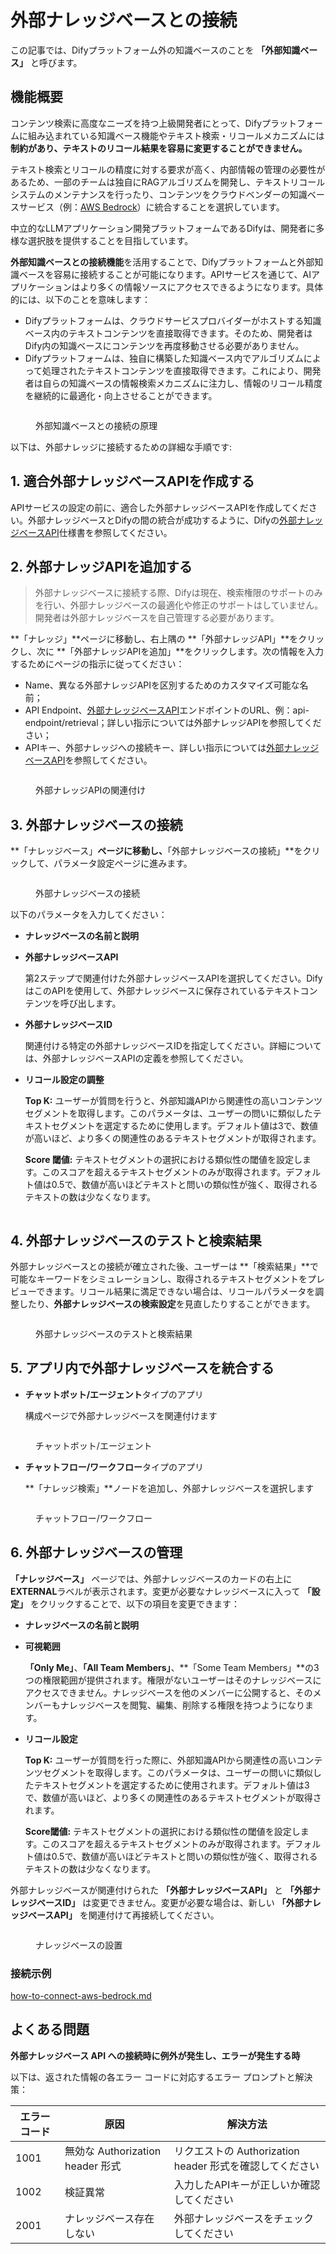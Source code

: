 # 外部ナレッジベースとの接続

この記事では、Difyプラットフォーム外の知識ベースのことを **「外部知識ベース」** と呼びます。

## 機能概要

コンテンツ検索に高度なニーズを持つ上級開発者にとって、Difyプラットフォームに組み込まれている知識ベース機能やテキスト検索・リコールメカニズムには**制約があり、テキストのリコール結果を容易に変更することができません。**

テキスト検索とリコールの精度に対する要求が高く、内部情報の管理の必要性があるため、一部のチームは独自にRAGアルゴリズムを開発し、テキストリコールシステムのメンテナンスを行ったり、コンテンツをクラウドベンダーの知識ベースサービス（例：[AWS Bedrock](https://aws.amazon.com/bedrock/)）に統合することを選択しています。

中立的なLLMアプリケーション開発プラットフォームであるDifyは、開発者に多様な選択肢を提供することを目指しています。

**外部知識ベースとの接続機能**を活用することで、Difyプラットフォームと外部知識ベースを容易に接続することが可能になります。APIサービスを通じて、AIアプリケーションはより多くの情報ソースにアクセスできるようになります。具体的には、以下のことを意味します：

* Difyプラットフォームは、クラウドサービスプロバイダーがホストする知識ベース内のテキストコンテンツを直接取得できます。そのため、開発者はDify内の知識ベースにコンテンツを再度移動させる必要がありません。
* Difyプラットフォームは、独自に構築した知識ベース内でアルゴリズムによって処理されたテキストコンテンツを直接取得できます。これにより、開発者は自らの知識ベースの情報検索メカニズムに注力し、情報のリコール精度を継続的に最適化・向上させることができます。

<figure><img src="../../.gitbook/assets/image (31).png" alt=""><figcaption><p>外部知識ベースとの接続の原理</p></figcaption></figure>

以下は、外部ナレッジに接続するための詳細な手順です:

## 1. 適合外部ナレッジベースAPIを作成する

APIサービスの設定の前に、適合した外部ナレッジベースAPIを作成してください。外部ナレッジベースとDifyの間の統合が成功するように、Difyの[外部ナレッジベースAPI](external-knowledge-api-documentation.md)仕様書を参照してください。

## 2. 外部ナレッジAPIを追加する

> 外部ナレッジベースに接続する際、Difyは現在、検索権限のサポートのみを行い、外部ナレッジベースの最適化や修正のサポートはしていません。開発者は外部ナレッジベースを自己管理する必要があります。

\*\*「ナレッジ」\*\*ページに移動し、右上隅の \*\*「外部ナレッジAPI」\*\*をクリックし、次に \*\*「外部ナレッジAPIを追加」\*\*をクリックします。次の情報を入力するためにページの指示に従ってください：

* Name、異なる外部ナレッジAPIを区別するためのカスタマイズ可能な名前；
* API Endpoint、[外部ナレッジベースAPI](external-knowledge-api-documentation.md)エンドポイントのURL、例：api-endpoint/retrieval；詳しい指示については外部ナレッジAPIを参照してください；
* APIキー、外部ナレッジへの接続キー、詳しい指示については[外部ナレッジベースAPI](external-knowledge-api-documentation.md)を参照してください。

<figure><img src="../../../img/connect-kb-1-en.png" alt=""><figcaption><p>外部ナレッジAPIの関連付け</p></figcaption></figure>

## 3. 外部ナレッジベースの接続

\*\*「ナレッジベース」**ページに移動し、**「外部ナレッジベースの接続」\*\*をクリックして、パラメータ設定ページに進みます。

<figure><img src="../../../img/connect-kb-2-en.png" alt=""><figcaption><p>外部ナレッジベースの接続</p></figcaption></figure>

以下のパラメータを入力してください：

* **ナレッジベースの名前と説明**
*   **外部ナレッジベースAPI**

    第2ステップで関連付けた外部ナレッジベースAPIを選択してください。DifyはこのAPIを使用して、外部ナレッジベースに保存されているテキストコンテンツを呼び出します。
*   **外部ナレッジベースID**

    関連付ける特定の外部ナレッジベースIDを指定してください。詳細については、外部ナレッジベースAPIの定義を参照してください。
*   **リコール設定の調整**

    **Top K:** ユーザーが質問を行うと、外部知識APIから関連性の高いコンテンツセグメントを取得します。このパラメータは、ユーザーの問いに類似したテキストセグメントを選定するために使用します。デフォルト値は3で、数値が高いほど、より多くの関連性のあるテキストセグメントが取得されます。

    **Score 閾値:** テキストセグメントの選択における類似性の閾値を設定します。このスコアを超えるテキストセグメントのみが取得されます。デフォルト値は0.5で、数値が高いほどテキストと問いの類似性が強く、取得されるテキストの数は少なくなります。

<figure><img src="../../../img/connect-kb-3-en.webp" alt=""><figcaption></figcaption></figure>

## 4. 外部ナレッジベースのテストと検索結果

外部ナレッジベースとの接続が確立された後、ユーザーは \*\*「検索結果」\*\*で可能なキーワードをシミュレーションし、取得されるテキストセグメントをプレビューできます。リコール結果に満足できない場合は、リコールパラメータを調整したり、**外部ナレッジベースの検索設定**を見直したりすることができます。

<figure><img src="../../../img/connect-kb-4-en.png" alt=""><figcaption><p>外部ナレッジベースのテストと検索結果</p></figcaption></figure>

## 5. アプリ内で外部ナレッジベースを統合する

*   **チャットボット/エージェント**タイプのアプリ

    構成ページで外部ナレッジベースを関連付けます

<figure><img src="../../../img/connect-kb-5-en.png" alt=""><figcaption><p>チャットボット/エージェント</p></figcaption></figure>

*   **チャットフロー/ワークフロー**タイプのアプリ

    \*\*「ナレッジ検索」\*\*ノードを追加し、外部ナレッジベースを選択します

<figure><img src="../../../img/connect-kb-6-en.png" alt=""><figcaption><p>チャットフロー/ワークフロー</p></figcaption></figure>

## 6. 外部ナレッジベースの管理

**「ナレッジベース」** ページでは、外部ナレッジベースのカードの右上に**EXTERNAL**ラベルが表示されます。変更が必要なナレッジベースに入って **「設定」** をクリックすることで、以下の項目を変更できます：

* **ナレッジベースの名前と説明**
*   **可視範囲**

    **「Only Me」**、**「All Team Members」**、\*\*「Some Team Members」\*\*の3つの権限範囲が提供されます。権限がないユーザーはそのナレッジベースにアクセスできません。ナレッジベースを他のメンバーに公開すると、そのメンバーもナレッジベースを閲覧、編集、削除する権限を持つようになります。
*   **リコール設定**

    **Top K:** ユーザーが質問を行った際に、外部知識APIから関連性の高いコンテンツセグメントを取得します。このパラメータは、ユーザーの問いに類似したテキストセグメントを選定するために使用されます。デフォルト値は3で、数値が高いほど、より多くの関連性のあるテキストセグメントが取得されます。

    **Score閾値:** テキストセグメントの選択における類似性の閾値を設定します。このスコアを超えるテキストセグメントのみが取得されます。デフォルト値は0.5で、数値が高いほどテキストと問いの類似性が強く、取得されるテキストの数は少なくなります。

外部ナレッジベースが関連付けられた **「外部ナレッジベースAPI」** と **「外部ナレッジベースID」** は変更できません。変更が必要な場合は、新しい **「外部ナレッジベースAPI」** を関連付けて再接続してください。

<figure><img src="../../../img/connect-kb-7-en.webp" alt=""><figcaption><p>ナレッジベースの設置</p></figcaption></figure>

### 接続示例

[how-to-connect-aws-bedrock.md](../../learn-more/use-cases/how-to-connect-aws-bedrock.md "mention")

## よくある問題

**外部ナレッジベース API への接続時に例外が発生し、エラーが発生する時**

以下は、返された情報の各エラー コードに対応するエラー プロンプトと解決策：

| エラーコード | 原因                          | 解決方法                                    |
| ------ | --------------------------- | --------------------------------------- |
| 1001   | 無効な Authorization header 形式 | リクエストの Authorization header 形式を確認してください |
| 1002   | 検証異常                        | 入力したAPIキーが正しいか確認してください                  |
| 2001   | ナレッジベース存在しない                | 外部ナレッジベースをチェックしてください                    |
